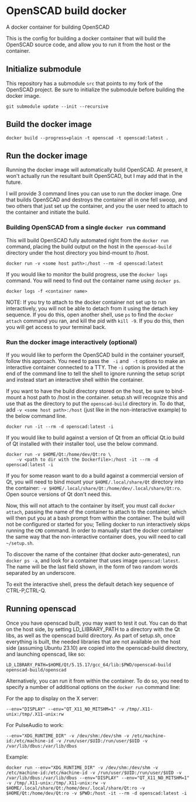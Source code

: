 # OpenSCAD build docker

A docker container for building OpenSCAD

This is the config for building a docker container that will build the OpenSCAD
source code, and allow you to run it from the host or the container.

## Initialize submodule

This repository has a submodule `src` that points to my fork of the OpenSCAD
project. Be sure to initialize the submodule before building the docker image.

```
git submodule update --init --recursive
```

## Build the docker image

```
docker build --progress=plain -t openscad -t openscad:latest .
```

## Run the docker image

Running the docker image will automatically build OpenSCAD. At present, it won't
actually run the resultant built OpenSCAD, but I may add that in the future.

I will provide 3 command lines you can use to run the docker image.
One that builds OpenSCAD and destroys the container all in one fell swoop, and
two others that just set up the container, and you the user need to attach to
the container and initiate the build.

### Building OpenSCAD from a single `docker run` command

This will build OpenSCAD fully automated right from the `docker run` command,
placing the build output on the host in the `openscad-build` directory under the
host directory you bind-mount to /host.

```
docker run -v <some host path>:/host --rm -d openscad:latest
```

If you would like to monitor the build progress, use the `docker logs` command.
You will need to find out the container name using `docker ps`.

```
docker logs -f <container name>
```

NOTE: If you try to attach to the docker container not set up to run
interactively, you will not be able to detach from it using the detach key
sequence. If you do this, open another shell, use `ps` to find the `docker
attach` command you ran, and kill the pid with `kill -9`. If you do this, then
you will get access to your terminal back.

### Run the docker image interactively (optional)

If you would like to perform the OpenSCAD build in the container yourself,
follow this approach. You need to pass the ` -i` and ` -t` options to make an
interactive container connected to a TTY. The `-i` option is provided at the
end of the command line to tell the shell to ignore running the setup script
and instead start an interactive shell within the container.

If you want to have the build directory stored on the host, be sure to
bind-mount a host path to /host in the container. setup.sh will recognize this
and use that as the directory to put the `openscad-build` directory in.
To do that, add `-v <some host path>:/host` (just like in the non-interactive
example) to the below command line.

```
docker run -it --rm -d openscad:latest -i
```

If you would like to build against a version of Qt from an official Qt.io build
of Qt installed with their installer tool, use the below command.

```
docker run -v $HOME/Qt:/home/dev/Qt:ro \
    -v <path to dir with the Dockerfile>:/host -it --rm -d openscad:latest -i
```

If you for some reason want to do a build against a commercial version of Qt,
you will need to bind mount your `$HOME/.local/share/Qt` directory into the
container: `-v $HOME/.local/share/Qt:/home/dev/.local/share/Qt:ro`. Open source
versions of Qt don't need this.

Now, this will not attach to the container by itself, you must call `docker
attach`, passing the name of the container to attach to the container, which
will then put you at a bash prompt from within the container. The build will
not be configured or started for you; Telling docker to run interactively skips
running the `CMD` command. In order to manually start the docker container the
same way that the non-interactive container does, you will need to call
`~/setup.sh`.

To discover the name of the container (that docker auto-generates), run `docker
ps -a`, and look for a container that uses image `openscad:latest`. The name
will be the last field shown, in the form of two random words separated by an
underscore.

To exit the interactive shell, press the default detach key sequence of
CTRL-P,CTRL-Q.

## Running openscad

Once you have openscad built, you may want to test it out. You can do that on
the host side, by setting LD_LIBRARY_PATH to a directory with the Qt libs, as
well as the openscad build directory. As part of setup.sh, once everything is
built, the needed libraries that are not available on the host side (assuming
Ubuntu 23.10) are copied into the openscad-build directory, and launching
openscad, like so:

```
LD_LIBRARY_PATH=$HOME/Qt/5.15.17/gcc_64/lib:$PWD/openscad-build openscad-build/openscad
```

Alternatively, you can run it from within the container. To do so, you need to
specify a number of additional options on the `docker run` command line:

For the app to display on the X server:
```
--env="DISPLAY" --env="QT_X11_NO_MITSHM=1" -v /tmp/.X11-unix:/tmp/.X11-unix:rw
```

For PulseAudio to work:
```
--env="XDG_RUNTIME_DIR" -v /dev/shm:/dev/shm -v /etc/machine-id:/etc/machine-id -v /run/user/$UID:/run/user/$UID -v /var/lib/dbus:/var/lib/dbus
```

Example:
```
docker run --env="XDG_RUNTIME_DIR" -v /dev/shm:/dev/shm -v /etc/machine-id:/etc/machine-id -v /run/user/$UID:/run/user/$UID -v /var/lib/dbus:/var/lib/dbus --env="DISPLAY" --env="QT_X11_NO_MITSHM=1" -v /tmp/.X11-unix:/tmp/.X11-unix:rw -v $HOME/.local/share/Qt:/home/dev/.local/share/Qt:ro -v $HOME/Qt:/home/dev/Qt:ro -v $PWD:/host -it --rm -d openscad:latest -i
```
